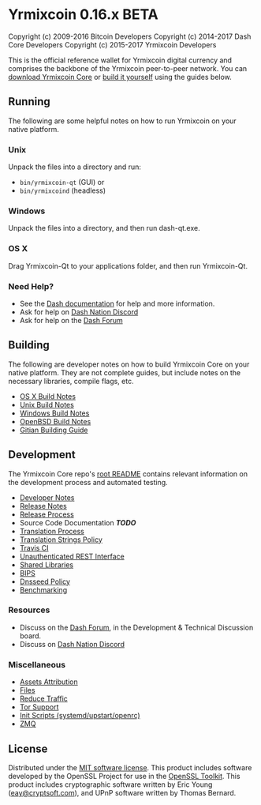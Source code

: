 Yrmixcoin 0.16.x BETA
====================

Copyright (c) 2009-2016 Bitcoin Developers
Copyright (c) 2014-2017 Dash Core Developers
Copyright (c) 2015-2017 Yrmixcoin Developers

This is the official reference wallet for Yrmixcoin digital currency and comprises the backbone of the Yrmixcoin peer-to-peer network. You can [download Yrmixcoin Core](https://www.yrmixcoin.org/downloads/) or [build it yourself](#building) using the guides below.

Running
---------------------
The following are some helpful notes on how to run Yrmixcoin on your native platform.

### Unix

Unpack the files into a directory and run:

- `bin/yrmixcoin-qt` (GUI) or
- `bin/yrmixcoind` (headless)

### Windows

Unpack the files into a directory, and then run dash-qt.exe.

### OS X

Drag Yrmixcoin-Qt to your applications folder, and then run Yrmixcoin-Qt.

### Need Help?

* See the [Dash documentation](https://dashpay.atlassian.net/wiki/display/DOC)
for help and more information.
* Ask for help on [Dash Nation Discord](http://dashchat.org)
* Ask for help on the [Dash Forum](https://dash.org/forum)

Building
---------------------
The following are developer notes on how to build Yrmixcoin Core on your native platform. They are not complete guides, but include notes on the necessary libraries, compile flags, etc.

- [OS X Build Notes](build-osx.md)
- [Unix Build Notes](build-unix.md)
- [Windows Build Notes](build-windows.md)
- [OpenBSD Build Notes](build-openbsd.md)
- [Gitian Building Guide](gitian-building.md)

Development
---------------------
The Yrmixcoin Core repo's [root README](/README.md) contains relevant information on the development process and automated testing.

- [Developer Notes](developer-notes.md)
- [Release Notes](release-notes.md)
- [Release Process](release-process.md)
- Source Code Documentation ***TODO***
- [Translation Process](translation_process.md)
- [Translation Strings Policy](translation_strings_policy.md)
- [Travis CI](travis-ci.md)
- [Unauthenticated REST Interface](REST-interface.md)
- [Shared Libraries](shared-libraries.md)
- [BIPS](bips.md)
- [Dnsseed Policy](dnsseed-policy.md)
- [Benchmarking](benchmarking.md)

### Resources
* Discuss on the [Dash Forum](https://dash.org/forum), in the Development & Technical Discussion board.
* Discuss on [Dash Nation Discord](http://dashchat.org)

### Miscellaneous
- [Assets Attribution](assets-attribution.md)
- [Files](files.md)
- [Reduce Traffic](reduce-traffic.md)
- [Tor Support](tor.md)
- [Init Scripts (systemd/upstart/openrc)](init.md)
- [ZMQ](zmq.md)

License
---------------------
Distributed under the [MIT software license](/COPYING).
This product includes software developed by the OpenSSL Project for use in the [OpenSSL Toolkit](https://www.openssl.org/). This product includes
cryptographic software written by Eric Young ([eay@cryptsoft.com](mailto:eay@cryptsoft.com)), and UPnP software written by Thomas Bernard.
